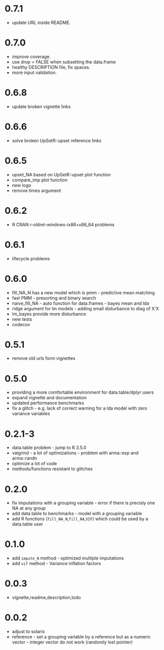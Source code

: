 # 0.7.1

* update URL inside README.

# 0.7.0

* improve coverage.
* use drop = FALSE when subsetting the data.frame
* healthy DESCRIPTION file, fix spaces.
* more input validation.

# 0.6.8

* update broken vignette links

# 0.6.6

* solve broken UpSetR::upset reference links

# 0.6.5

* upset_NA based on UpSetR::upset plot function
* compare_imp plot function
* new logo
* remove times argument

# 0.6.2

* R CRAN r-oldrel-windows-ix86+x86_64 problems

# 0.6.1

* lifecycle problems

# 0.6.0

* fill_NA_N has a new model which is pmm - predictive mean matching
* fast PMM - presorting and binary search
* naive_fill_NA - auto function for data.frames - bayes mean and lda
* ridge argument for lm models - adding small disturbance to diag of X'X
* lm_bayes provide more disturbance
* new tests
* codecov

# 0.5.1

* remove old urls form vignettes

# 0.5.0

* providing a more comfortable environment for data.table/dplyr users
* expand vignette and documentation
* updated performance benchmarks
* fix a glitch - e.g. lack of correct warning for a lda model with zero variance variables

# 0.2.1-3

* data.table problem - jump to R 3.5.0
* valgrind -  a lot of optimizations - problem with arma::exp and arma::randn
* optimize a lot of code
* methods/functions  resistant to glitches

# 0.2.0

* fix imputations with a grouping variable - error if there is precisly one NA at any group
* add data.table to benchmarks - model with a grouping variable
* add R functions (`fill_NA_N`,`fill_NA`,`VIF`) which could be used by a data.table user

# 0.1.0

* add `impute_N` method - optimized multiple imputations
* add `vif` method -  Variance inflation factors

# 0.0.3

* vignette,readme,description,todo

# 0.0.2

* adjust to solaris
* reference - set a grouping variable by a reference but as a numeric vector - integer vector do not work (randomly lost pointer)
